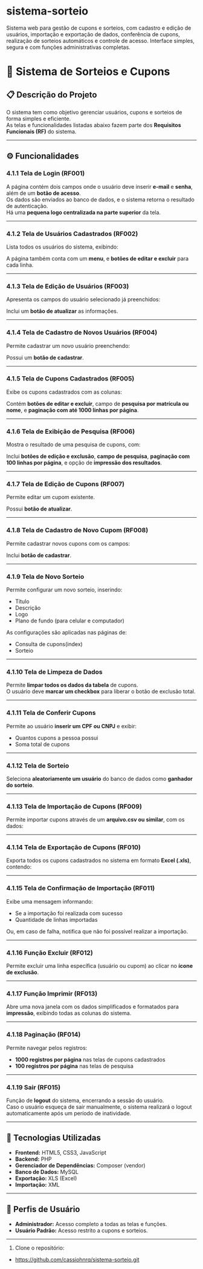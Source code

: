 # sistema-sorteio
Sistema web para gestão de cupons e sorteios, com cadastro e edição de usuários, importação e exportação de dados, conferência de cupons, realização de sorteios automáticos e controle de acesso. Interface simples, segura e com funções administrativas completas.

# 🎯 Sistema de Sorteios e Cupons

## 📋 Descrição do Projeto
O sistema tem como objetivo gerenciar usuários, cupons e sorteios de forma simples e eficiente.  
As telas e funcionalidades listadas abaixo fazem parte dos **Requisitos Funcionais (RF)** do sistema.

---

## ⚙️ Funcionalidades

### 4.1.1 Tela de Login (RF001)
A página contém dois campos onde o usuário deve inserir **e-mail** e **senha**, além de um **botão de acesso**.  
Os dados são enviados ao banco de dados, e o sistema retorna o resultado de autenticação.  
Há uma **pequena logo centralizada na parte superior** da tela.

---

### 4.1.2 Tela de Usuários Cadastrados (RF002)
Lista todos os usuários do sistema, exibindo:


A página também conta com um **menu**, e **botões de editar e excluir** para cada linha.

---

### 4.1.3 Tela de Edição de Usuários (RF003)
Apresenta os campos do usuário selecionado já preenchidos:


Inclui um **botão de atualizar** as informações.

---

### 4.1.4 Tela de Cadastro de Novos Usuários (RF004)
Permite cadastrar um novo usuário preenchendo:


Possui um **botão de cadastrar**.

---

### 4.1.5 Tela de Cupons Cadastrados (RF005)
Exibe os cupons cadastrados com as colunas:

Contém **botões de editar e excluir**, campo de **pesquisa por matrícula ou nome**, e **paginação com até 1000 linhas por página**.

---

### 4.1.6 Tela de Exibição de Pesquisa (RF006)
Mostra o resultado de uma pesquisa de cupons, com:


Inclui **botões de edição e exclusão**, **campo de pesquisa**, **paginação com 100 linhas por página**, e opção de **impressão dos resultados**.

---

### 4.1.7 Tela de Edição de Cupons (RF007)
Permite editar um cupom existente.  

Possui **botão de atualizar**.

---

### 4.1.8 Tela de Cadastro de Novo Cupom (RF008)
Permite cadastrar novos cupons com os campos:

Inclui **botão de cadastrar**.

---

### 4.1.9 Tela de Novo Sorteio
Permite configurar um novo sorteio, inserindo:
- Título  
- Descrição  
- Logo  
- Plano de fundo (para celular e computador)

As configurações são aplicadas nas páginas de:
- Consulta de cupons(index)  
- Sorteio

---

### 4.1.10 Tela de Limpeza de Dados
Permite **limpar todos os dados da tabela** de cupons.  
O usuário deve **marcar um checkbox** para liberar o botão de exclusão total.

---

### 4.1.11 Tela de Conferir Cupons
Permite ao usuário **inserir um CPF ou CNPJ** e exibir:
- Quantos cupons a pessoa possui  
- Soma total de cupons

---

### 4.1.12 Tela de Sorteio
Seleciona **aleatoriamente um usuário** do banco de dados como **ganhador do sorteio**.

---

### 4.1.13 Tela de Importação de Cupons (RF009)
Permite importar cupons através de um **arquivo.csv ou similar**, com os dados:

---

### 4.1.14 Tela de Exportação de Cupons (RF010)
Exporta todos os cupons cadastrados no sistema em formato **Excel (.xls)**, contendo:

---

### 4.1.15 Tela de Confirmação de Importação (RF011)
Exibe uma mensagem informando:
- Se a importação foi realizada com sucesso  
- Quantidade de linhas importadas  

Ou, em caso de falha, notifica que não foi possível realizar a importação.

---

### 4.1.16 Função Excluir (RF012)
Permite excluir uma linha específica (usuário ou cupom) ao clicar no **ícone de exclusão**.

---

### 4.1.17 Função Imprimir (RF013)
Abre uma nova janela com os dados simplificados e formatados para **impressão**, exibindo todas as colunas do sistema.

---

### 4.1.18 Paginação (RF014)
Permite navegar pelos registros:
- **1000 registros por página** nas telas de cupons cadastrados  
- **100 registros por página** nas telas de pesquisa  

---

### 4.1.19 Sair (RF015)
Função de **logout** do sistema, encerrando a sessão do usuário.  
Caso o usuário esqueça de sair manualmente, o sistema realizará o logout automaticamente após um período de inatividade.

---

## 🧱 Tecnologias Utilizadas
- **Frontend:** HTML5, CSS3, JavaScript  
- **Backend:** PHP  
- **Gerenciador de Dependências:** Composer (vendor)  
- **Banco de Dados:** MySQL  
- **Exportação:** XLS (Excel)  
- **Importação:** XML  

---

## 👥 Perfis de Usuário
- **Administrador:** Acesso completo a todas as telas e funções.  
- **Usuário Padrão:** Acesso restrito a cupons e sorteios.

  
---
1. Clone o repositório:
- https://github.com/cassiohnrq/sistema-sorteio.git



